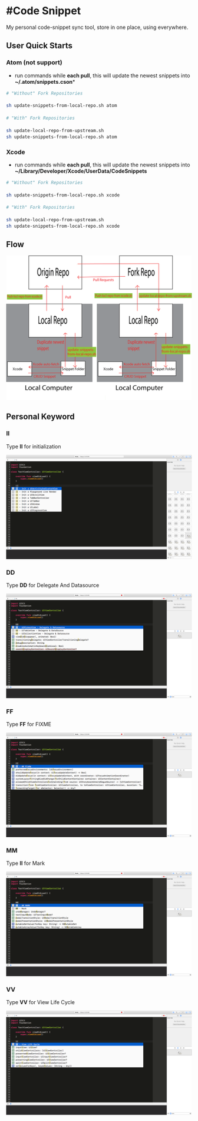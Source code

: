 #Code Snippet
===============================

My personal code-snippet sync tool, store in one place, using everywhere.

## User Quick Starts

### Atom (not support)
* run commands while **each pull**, this will update the newest snippets into **~/.atom/snippets.cson***

```bash
# "Without" Fork Repositories

sh update-snippets-from-local-repo.sh atom

# "With" Fork Repositories

sh update-local-repo-from-upstream.sh
sh update-snippets-from-local-repo.sh atom
```

### Xcode
* run commands while **each pull**, this will update the newest snippets into **~/Library/Developer/Xcode/UserData/CodeSnippets**

```bash
# "Without" Fork Repositories

sh update-snippets-from-local-repo.sh xcode

# "With" Fork Repositories

sh update-local-repo-from-upstream.sh
sh update-snippets-from-local-repo.sh xcode
```

## Flow

![Flow chart](img/Flow.png)

## Personal Keyword 

### II

Type **II** for initialization

![II](img/II.png)

### DD

Type **DD** for Delegate And Datasource

![II](img/DD.png)

### FF

Type **FF** for FIXME

![II](img/FF.png)

### MM

Type **II** for Mark

![II](img/MM.png)

### VV

Type **VV** for View Life Cycle

![II](img/VV.png)


